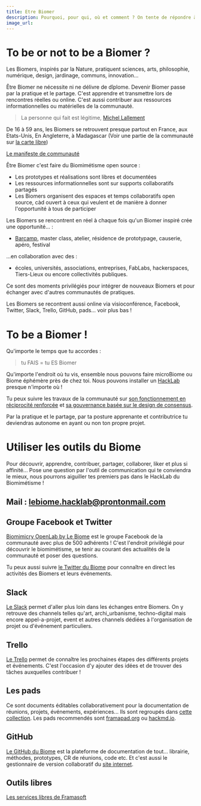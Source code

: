 ```yaml
---
title: Etre Biomer
description: Pourquoi, pour qui, où et comment ? On tente de répondre à tes interrogations
image_url:
---
```


# To be or not to be a Biomer ?

Les Biomers, inspirés par la Nature, pratiquent sciences, arts, philosophie, numérique, design, jardinage, communs, innovation...

Être Biomer ne nécessite ni ne délivre de dîplome. Devenir Biomer passe par la pratique et le partage. C'est apprendre et transmettre lors de rencontres réelles ou online. C'est aussi contribuer aux ressources informationnelles ou matérielles de la communauté. 

> La personne qui fait est légitime, [Michel Lallement](https://fr.wikipedia.org/wiki/Michel_Lallement)

De 16 à 59 ans, les Biomers se retrouvent presque partout en France, aux Etats-Unis, En Angleterre, à Madagascar (Voir une partie de la communauté sur [la carte libre](http://umap.openstreetmap.fr/fr/map/we-are-biomers-map_52928#3/48.11/-1.58))

[Le manifeste de communauté](https://lebiome.github.io/#LeBiome/manifesto) 

Être Biomer c'est faire du Biomimétisme open source :
* Les prototypes et réalisations sont libres et documentées
* Les ressources informationnelles sont sur supports collaboratifs partagés
* Les Biomers organisent des espaces et temps collaboratifs open source, càd ouvert à ceux qui veulent et de manière à donner l'opportunité à tous de participer

Les Biomers se rencontrent en réel à chaque fois qu'un Biomer inspiré crée une opportunité... : 
* [Barcamp](https://fr.wikipedia.org/wiki/Barcamp), master class, atelier, résidence de prototypage, causerie, apéro, festival

...en collaboration avec des :
* écoles, universités, associations, entreprises, FabLabs, hackerspaces, Tiers-Lieux ou encore collectivités publiques.

Ce sont des moments privilégiés pour intégrer de nouveaux Biomers et pour échanger avec d'autres communautés de pratiques.

Les Biomers se recontrent aussi online via visioconférence, Facebook, Twitter, Slack, Trello, GitHub, pads... voir plus bas !

# To be a Biomer !

Qu'importe le temps que tu accordes :
> tu FAIS = tu ES Biomer

Qu'importe l'endroit où tu vis, ensemble nous pouvons faire microBiome ou Biome éphémère près de chez toi. Nous pouvons installer un [HackLab](https://medium.com/we-are-biomers/le-soul%C3%A8vement-du-biomim%C3%A9tisme-2dad76c5171e#.94r15x6c2) presque n'importe où !

Tu peux suivre les travaux de la communauté sur [son fonctionnement en réciprocité renforcée](https://paper.dropbox.com/doc/Cadre-de-Rciprocit-Template-NOM-PRENOM-STRUCTURE-iNPABC2Whg7Ed4Zryodxq) et [sa gouvernance basée sur le design de consensus](https://paper.dropbox.com/doc/Consensus-exprience-w1mZt8YdVcz9RM24FBCo9).

Par la pratique et le partage, par ta posture apprenante et contributrice tu deviendras autonome en ayant ou non ton propre projet.

# Utiliser les outils du Biome

Pour découvrir, apprendre, contribuer, partager, collaborer, liker et plus si affinité... 
Pose une question par l'outil de communication qui te conviendra le mieux, nous pourrons aiguiller tes premiers pas dans le HackLab du Biomimétisme !

## Mail : lebiome.hacklab@prontonmail.com

## Groupe Facebook et Twitter

[Biomimicry OpenLab by Le Biome](https://www.facebook.com/groups/BioMakers/) est le groupe Facebook de la communauté avec plus de 500 adhérents ! C'est l'endroit privilégié pour découvrir le biomimétisme, se tenir au courant des actualités de la communauté et poser des questions.

Tu peux aussi suivre [le Twitter du Biome](https://twitter.com/Le_biome) pour connaître en direct les activités des Biomers et leurs événements.

## Slack

[Le Slack](https://wearebiomers.slack.com/) permet d'aller plus loin dans les échanges entre Biomers. On y retrouve des channels telles qu'art, archi_urbanisme, techno-digital mais encore appel-a-projet, event et autres channels dédiées à l'organisation de projet ou d'événement particuliers.

## Trello

[Le Trello](https://trello.com/b/wwHlwIzI/le-biome) permet de connaître les prochaines étapes des différents projets et événements. C'est l'occasion d'y ajouter des idées et de trouver des tâches auxquelles contribuer !

## Les pads

Ce sont documents éditables collaborativement pour la documentation de réunions, projets, événements, expériences... Ils sont regroupés dans [cette collection](https://hackpad.com/collection/w69y2zwP9It). Les pads recommendés sont [framapad.org](http://framapad.org/) ou [hackmd.io](http://hackmd.io/).


## GitHub

[Le GitHub du Biome](https://github.com/LeBiome) est la plateforme de documentation de tout... librairie, méthodes, prototypes, CR de réunions, code etc. Et c'est aussi le gestionnaire de version collaboratif du [site internet](https://lebiome.github.io/).

## Outils libres

[Les services libres de Framasoft](https://framasoft.org/#topPgCloud)



